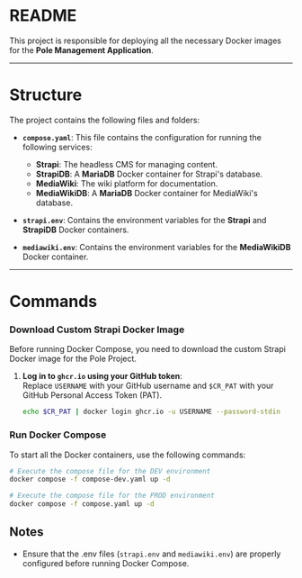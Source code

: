 # README

This project is responsible for deploying all the necessary Docker images for the **Pole Management Application**.

---

# Structure

The project contains the following files and folders:

- **`compose.yaml`**: This file contains the configuration for running the following services:
  - **Strapi**: The headless CMS for managing content.
  - **StrapiDB**: A **MariaDB** Docker container for Strapi's database.
  - **MediaWiki**: The wiki platform for documentation.
  - **MediaWikiDB**: A **MariaDB** Docker container for MediaWiki's database.

- **`strapi.env`**: Contains the environment variables for the **Strapi** and **StrapiDB** Docker containers.

- **`mediawiki.env`**: Contains the environment variables for the **MediaWikiDB** Docker container.

---

# Commands

### Download Custom Strapi Docker Image

Before running Docker Compose, you need to download the custom Strapi Docker image for the Pole Project.

1. **Log in to `ghcr.io` using your GitHub token**:  
   Replace `USERNAME` with your GitHub username and `$CR_PAT` with your GitHub Personal Access Token (PAT).

   ```bash
   echo $CR_PAT | docker login ghcr.io -u USERNAME --password-stdin

### Run Docker Compose

To start all the Docker containers, use the following commands:

```bash
# Execute the compose file for the DEV environment
docker compose -f compose-dev.yaml up -d

# Execute the compose file for the PROD environment
docker compose -f compose.yaml up -d
```

## Notes

* Ensure that the .env files (`strapi.env` and `mediawiki.env`) are properly configured before running Docker Compose.